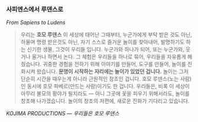 ### 사피엔스에서 루덴스로
*From Sapiens to Ludens*

> 우리는 **호모 루덴스** 
> 이 세상에 태어난 그때부터, 누군가에게 부탁 받은 것도 아닌,
> 하물며 명령 받은것도 아닌, 자기 스스로 즐거운 놀이를 찾아내어,
> 발명하기도 하는 신기한 생물, 그것이 우리들 입니다.
> 누군가와 하나가 되어, 또는 누군가와, 웃거나 울거나 하면서 논다.
> 그 체험은 우리들을 하나로 묶어, 우리들을 자유롭게 해줬습니다.
> 귀중한 경험을 전하기 위해 이야기를 만들어, 도구를 만들어, 놀이를 진화시켜 왔습니다.
> **문명이 시작하는 자리에는 놀이가 있었던 겁니다.**
> 놀이는 그저 단순히 시간을 때우는게 아니라 근원적인 창조인 겁니다.
> 호모 루덴스(노는 사람)인 동시에 호모 파베르(만드는 사람)이기도 한 겁니다.
> 우리들은, 비록 이 세상이 아무리 불모의 황야가 될지라도 ― 아니
> 그곳에 꽃을 피우기 위해서라도, 놀이를 창조해 나가겠습니다.
> 놀이의 창조의 저편에, 새로운 진화가 기다리고 있습니다.

*KOJIMA PRODUCTIONS ― 우리들은 호모 루덴스*